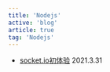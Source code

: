 ```yaml
---
title: 'Nodejs'
active: 'blog'
article: true
tag: 'Nodejs'
---
```

- [socket.io初体验](./libs/socket) <Tag>2021.3.31</Tag>
